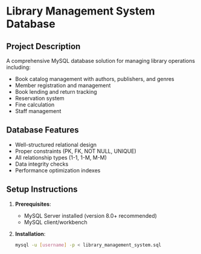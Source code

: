 # Library Management System Database

## Project Description
A comprehensive MySQL database solution for managing library operations including:
- Book catalog management with authors, publishers, and genres
- Member registration and management
- Book lending and return tracking
- Reservation system
- Fine calculation
- Staff management

## Database Features
- Well-structured relational design
- Proper constraints (PK, FK, NOT NULL, UNIQUE)
- All relationship types (1-1, 1-M, M-M)
- Data integrity checks
- Performance optimization indexes

## Setup Instructions

1. **Prerequisites**:
   - MySQL Server installed (version 8.0+ recommended)
   - MySQL client/workbench

2. **Installation**:
   ```bash
   mysql -u [username] -p < library_management_system.sql
